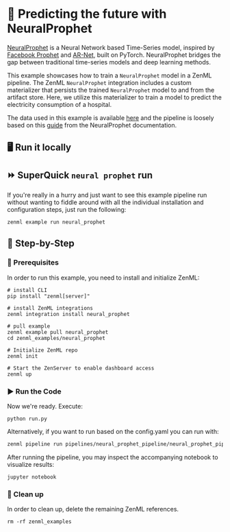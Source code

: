 # 🔮 Predicting the future with NeuralProphet

[NeuralProphet](https://github.com/ourownstory/neural_prophet) is a Neural 
Network based Time-Series model, inspired by [Facebook Prophet](https://github.com/facebook/prophet) 
and [AR-Net](https://github.com/ourownstory/AR-Net), built on PyTorch. 
NeuralProphet bridges the gap between traditional time-series models and deep 
learning methods.

This example showcases how to train a `NeuralProphet` model in a ZenML pipeline.
The ZenML `NeuralProphet` integration includes a custom materializer that 
persists the trained `NeuralProphet` model to and from the artifact store. 
Here, we utilize this materializer to train a model to predict the electricity 
consumption of a hospital.

The data used in this example is available 
[here](https://colab.research.google.com/github/ourownstory/neural_prophet/blob/main/tutorials/application-example/energy_hospital_load.ipynb#scrollTo=0VKninwPyGl9)
and the pipeline is loosely based on this 
[guide](https://neuralprophet.com/notebooks/energy_hospital_load.html) 
from the NeuralProphet documentation.

## 🖥 Run it locally

## ⏩ SuperQuick `neural prophet` run

If you're really in a hurry and just want to see this example pipeline run
without wanting to fiddle around with all the individual installation and
configuration steps, just run the following:

```shell
zenml example run neural_prophet
```

## 👣 Step-by-Step

### 📄 Prerequisites

In order to run this example, you need to install and initialize ZenML:

```shell
# install CLI
pip install "zenml[server]"

# install ZenML integrations
zenml integration install neural_prophet

# pull example
zenml example pull neural_prophet
cd zenml_examples/neural_prophet

# Initialize ZenML repo
zenml init

# Start the ZenServer to enable dashboard access
zenml up
```

### ▶️ Run the Code

Now we're ready. Execute:

```shell
python run.py
```

Alternatively, if you want to run based on the config.yaml you can run with:

```bash
zenml pipeline run pipelines/neural_prophet_pipeline/neural_prophet_pipeline.py -c config.yaml
```

After running the pipeline, you may inspect the accompanying notebook to visualize results:

```shell
jupyter notebook
```

### 🧽 Clean up

In order to clean up, delete the remaining ZenML references.

```shell
rm -rf zenml_examples
```
